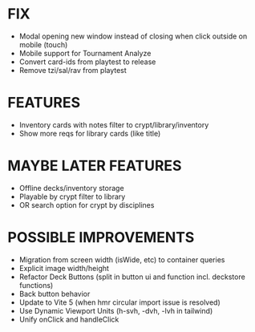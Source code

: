 # FIX
- Modal opening new window instead of closing when click outside on mobile (touch)
- Mobile support for Tournament Analyze
- Convert card-ids from playtest to release
- Remove tzi/sal/rav from playtest

# FEATURES
- Inventory cards with notes filter to crypt/library/inventory
- Show more reqs for library cards (like title)

# MAYBE LATER FEATURES
- Offline decks/inventory storage
- Playable by crypt filter to library
- OR search option for crypt by disciplines

# POSSIBLE IMPROVEMENTS
- Migration from screen width (isWide, etc) to container queries
- Explicit image width/height
- Refactor Deck Buttons (split in button ui and function incl. deckstore functions)
- Back button behavior
- Update to Vite 5 (when hmr circular import issue is resolved)
- Use Dynamic Viewport Units (h-svh, -dvh, -lvh in tailwind)
- Unify onClick and handleClick
